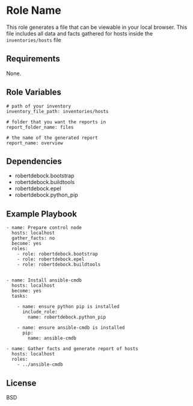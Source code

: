 Role Name
=========

This role generates a file that can be viewable in your local browser. This file includes all data and facts gathered for hosts inside the `inventories/hosts` file

Requirements
------------

None.

Role Variables
--------------

```
# path of your inventory
inventory_file_path: inventories/hosts

# folder that you want the reports in
report_folder_name: files

# the name of the generated report
report_name: overview
```

Dependencies
------------

* robertdebock.bootstrap
* robertdebock.buildtools
* robertdebock.epel
* robertdebock.python_pip

Example Playbook
----------------

```
- name: Prepare control node
  hosts: localhost
  gather_facts: no
  become: yes
  roles:
    - role: robertdebock.bootstrap
    - role: robertdebock.epel
    - role: robertdebock.buildtools


- name: Install ansible-cmdb
  hosts: localhost
  become: yes
  tasks:

    - name: ensure python pip is installed
      include_role:
        name: robertdebock.python_pip

    - name: ensure ansible-cmdb is installed
      pip:
        name: ansible-cmdb

- name: Gather facts and generate report of hosts
  hosts: localhost
  roles:
    - ../ansible-cmdb
```

License
-------

BSD



